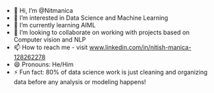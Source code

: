 - 👋 Hi, I’m @Nitmanica
- 👀 I’m interested in Data Science and Machine Learning
- 🌱 I’m currently learning AIML
- 💞️ I’m looking to collaborate on working with projects based on Computer vision and NLP
- 📫 How to reach me - visit  www.linkedin.com/in/nitish-manica-128262278
- 😄 Pronouns: He/Him
- ⚡ Fun fact: 80% of data science work is just cleaning and organizing data before any analysis or modeling happens!

<!---
Nitmanica/Nitmanica is a ✨ special ✨ repository because its `README.md` (this file) appears on your GitHub profile.
You can click the Preview link to take a look at your changes.
--->
